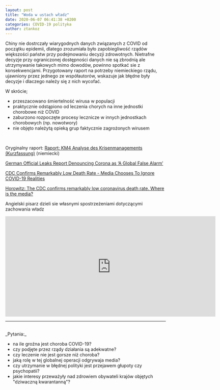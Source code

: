 ```yaml
---
layout: post
title: "Woda w ustach władz"
date: 2020-06-07 06:41:38 +0200
categories: COVID-19 polityka
author: ztankoz
---
```


Chiny nie dostrczały wiarygodnych danych związanych z COVID od początku epidemii, dlatego zrozumiała było zapobiegliwość rządów większości państw przy podejmowaniu decyzji zdrowotnych. Nietrafne decyzje przy ograniczonej dostępności danych nie są zbrodnią ale utrzymywanie takowych mimo dowodów, powinno spotkać sie z konsekwencjami.
Przygotowany raport na potrzeby niemieckiego rządu, ujawniony przez jednego ze współautorów, wskazuje jak błędne były decyzje i dlaczego należy się z nich wycofać.

W skrócie;

- przeszacowano śmiertelność wirusa w populacji
- praktycznie odstąpiono od leczenia chorych na inne jednostki chorobowe niż COVID
- zaburzono rozpoczęte procesy lecznicze w innych jednostkach chorobowych (np. nowotwory)
- nie objęto należytą opieką grup faktycznie zagrożonych wirusem

<br>

Oryginalny raport: [Raport: KM4 Analyse des Krisenmanagements (Kurzfassung)](https://ipfs.io/ipfs/QmUi5JPBpj9bXvSc1hjfN2FNXX83ZQBr31hbee1J7fU73w) (niemiecki)

[German Official Leaks Report Denouncing Corona as ‘A Global False Alarm’](https://www.strategic-culture.org/news/2020/05/29/german-official-leaks-report-denouncing-corona-as-global-false-alarm/)

[CDC Confirms Remarkably Low Death Rate - Media Chooses To Ignore COVID-19 Realities](https://www.zerohedge.com/health/cdc-confirms-remarkably-low-death-rate-media-chooses-ignore-covid-19-realities?utm_campaign=&utm_content=ZeroHedge%3A+The+Durden+Dispatch&utm_medium=email&utm_source=zh_newsletter)

[Horowitz: The CDC confirms remarkably low coronavirus death rate. Where is the media?](https://www.conservativereview.com/news/horowitz-cdc-confirms-remarkably-low-coronavirus-death-rate-media/)

Angielski pisarz dzieli sie własnymi spostrzeżeniami dotyczącymi zachowania władz

<iframe width="660" height="315" src="https://www.youtube-nocookie.com/embed/kvlhVD5TunY" frameborder="0" allow="accelerometer; autoplay; encrypted-media; gyroscope; picture-in-picture" allowfullscreen></iframe>

<br>
<hr>
<br>
_Pytania:_

- na ile groźna jest choroba COVID-19?
- czy podjęte przez rządy działania są adekwatne?
- czy leczenie nie jest gorsze niż choroba?
- jaką rolę w tej globalnej operacji odgrywaja media?
- czy utrzymanie w błędnej polityki jest przejawem głupoty czy psychopatii?
- jakie interesy przeważyły nad zdrowiem obywateli krajów objętych "dziwaczną kwarantanną"?
